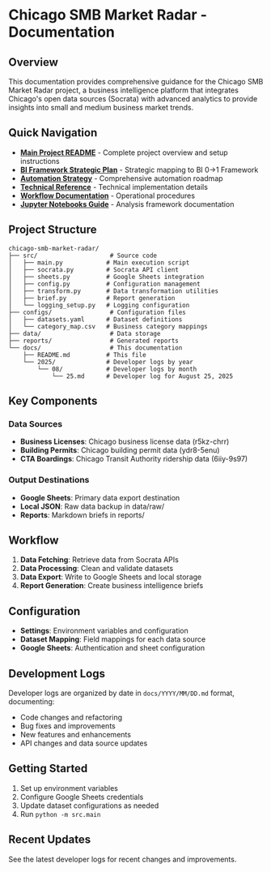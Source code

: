 # Chicago SMB Market Radar - Documentation

## Overview
This documentation provides comprehensive guidance for the Chicago SMB Market Radar project, a business intelligence platform that integrates Chicago's open data sources (Socrata) with advanced analytics to provide insights into small and medium business market trends.

## Quick Navigation

- **[Main Project README](../README.md)** - Complete project overview and setup instructions
- **[BI Framework Strategic Plan](BI_FRAMEWORK_STRATEGIC_PLAN.md)** - Strategic mapping to BI 0→1 Framework
- **[Automation Strategy](AUTOMATION_STRATEGY.md)** - Comprehensive automation roadmap
- **[Technical Reference](TECHNICAL_REFERENCE.md)** - Technical implementation details
- **[Workflow Documentation](WORKFLOW.md)** - Operational procedures
- **[Jupyter Notebooks Guide](../notebooks/README.md)** - Analysis framework documentation

## Project Structure
```
chicago-smb-market-radar/
├── src/                    # Source code
│   ├── main.py            # Main execution script
│   ├── socrata.py         # Socrata API client
│   ├── sheets.py          # Google Sheets integration
│   ├── config.py          # Configuration management
│   ├── transform.py       # Data transformation utilities
│   ├── brief.py           # Report generation
│   └── logging_setup.py   # Logging configuration
├── configs/                # Configuration files
│   ├── datasets.yaml      # Dataset definitions
│   └── category_map.csv   # Business category mappings
├── data/                   # Data storage
├── reports/                # Generated reports
└── docs/                   # This documentation
    ├── README.md          # This file
    └── 2025/              # Developer logs by year
        └── 08/            # Developer logs by month
            └── 25.md      # Developer log for August 25, 2025
```

## Key Components

### Data Sources
- **Business Licenses**: Chicago business license data (r5kz-chrr)
- **Building Permits**: Chicago building permit data (ydr8-5enu)
- **CTA Boardings**: Chicago Transit Authority ridership data (6iiy-9s97)

### Output Destinations
- **Google Sheets**: Primary data export destination
- **Local JSON**: Raw data backup in data/raw/
- **Reports**: Markdown briefs in reports/

## Workflow
1. **Data Fetching**: Retrieve data from Socrata APIs
2. **Data Processing**: Clean and validate datasets
3. **Data Export**: Write to Google Sheets and local storage
4. **Report Generation**: Create business intelligence briefs

## Configuration
- **Settings**: Environment variables and configuration
- **Dataset Mapping**: Field mappings for each data source
- **Google Sheets**: Authentication and sheet configuration

## Development Logs
Developer logs are organized by date in `docs/YYYY/MM/DD.md` format, documenting:
- Code changes and refactoring
- Bug fixes and improvements
- New features and enhancements
- API changes and data source updates

## Getting Started
1. Set up environment variables
2. Configure Google Sheets credentials
3. Update dataset configurations as needed
4. Run `python -m src.main`

## Recent Updates
See the latest developer logs for recent changes and improvements.

